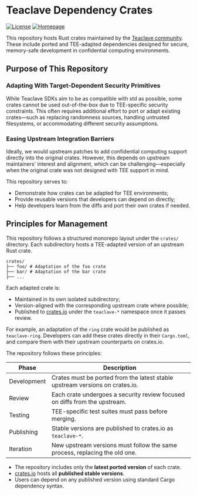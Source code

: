# Teaclave Dependency Crates

[![License](https://img.shields.io/badge/license-Apache-green.svg)](LICENSE)
[![Homepage](https://img.shields.io/badge/site-homepage-blue)](https://teaclave.apache.org/)

This repository hosts Rust crates maintained by the [Teaclave community](https://github.com/apache/incubator-teaclave). These include ported and TEE-adapted dependencies designed for secure, memory-safe development in confidential computing environments.

## Purpose of This Repository

### Adapting With Target-Dependent Security Primitives

While Teaclave SDKs aim to be as compatible with std as possible, some crates cannot be used out-of-the-box due to TEE-specific security constraints. This often requires additional effort to port or adapt existing crates—such as replacing randomness sources, handling untrusted filesystems, or accommodating different security assumptions.

### Easing Upstream Integration Barriers

Ideally, we would upstream patches to add confidential computing support directly into the original crates. However, this depends on upstream maintainers' interest and alignment, which can be challenging—especially when the original crate was not designed with TEE support in mind.

This repository serves to:
- Demonstrate how crates can be adapted for TEE environments;
- Provide reusable versions that developers can depend on directly;
- Help developers learn from the diffs and port their own crates if needed.

## Principles for Management

This repository follows a structured monorepo layout under the `crates/` directory. Each subdirectory hosts a TEE-adapted version of an upstream Rust crate.

```
crates/
├── foo/ # Adaptation of the foo crate
├── bar/ # Adaptation of the bar crate
├── ...
```

Each adapted crate is:

- Maintained in its own isolated subdirectory;
- Version-aligned with the corresponding upstream crate where possible;
- Published to [crates.io](https://crates.io) under the `teaclave-*` namespace once it passes review.

For example, an adaptation of the `ring` crate would be published as `teaclave-ring`. Developers can add these crates directly in their `Cargo.toml`, and compare them with their upstream counterparts on crates.io.

The repository follows these principles:

| Phase       | Description                                                                 |
|------------|-----------------------------------------------------------------------------|
| Development| Crates must be ported from the latest stable upstream versions on crates.io.|
| Review     | Each crate undergoes a security review focused on diffs from the upstream.  |
| Testing    | TEE-specific test suites must pass before merging.                          |
| Publishing | Stable versions are published to crates.io as `teaclave-*`.                 |
| Iteration  | New upstream versions must follow the same process, replacing the old one.  |

- The repository includes only the **latest ported version** of each crate.
- [crates.io](https://crates.io) hosts all **published stable versions**.
- Users can depend on any published version using standard Cargo dependency syntax.
